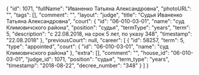 {
    "id": 1071,
    "fullName": "Иваненко Татьяна Александровна",
    "photoURL": "",
    "tags": [],
    "comment": "",
    "layout": "judge",
    "title": "Судья Иваненко Татьяна Александровна",
    "court": {
        "id": "06-010-03-01",
        "name": "суд Климовичского района",
        "position": "судья",
        "termType": "years",
        "term": 5,
        "description": "c 22.08.2018, на срок 5 лет, по указу 348",
        "timestamp": "22.08.2018"
    },
    "previousCourt": null,
    "career": [
        {
            "id": 58257,
            "term": 5,
            "type": "appointed",
            "court": {
                "id": "06-010-03-01",
                "name": "суд Климовичского района"
            },
            "extra": [],
            "comment": "",
            "house_id": "06-010-03-01",
            "judge_id": 1071,
            "position": "судья",
            "term_type": "years",
            "timestamp": "2018-08-22",
            "decree_number": "348"
        }
    ]
}